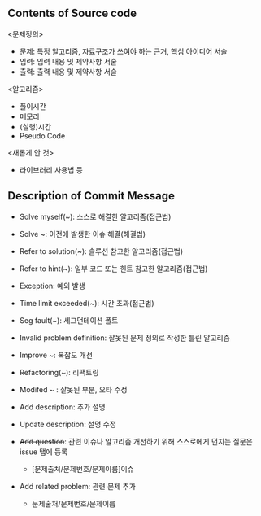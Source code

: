 ## Contents of Source code

<문제정의>

- 문제: 특정 알고리즘, 자료구조가 쓰여야 하는 근거, 핵심 아이디어 서술
- 입력: 입력 내용 및 제약사항 서술
- 출력: 출력 내용 및 제약사항 서술

<알고리즘>

- 풀이시간
- 메모리
- (실행)시간
- Pseudo Code

<새롭게 안 것>

- 라이브러리 사용법 등

## Description of Commit Message

- Solve myself(~): 스스로 해결한 알고리즘(접근법)

- Solve ~: 이전에 발생한 이슈 해결(해결법)

- Refer to solution(~): 솔루션 참고한 알고리즘(접근법)

- Refer to hint(~): 일부 코드 또는 힌트 참고한 알고리즘(접근법)

- Exception: 예외 발생

- Time limit exceeded(~): 시간 초과(접근법)

- Seg fault(~): 세그먼테이션 폴트

- Invalid problem definition: 잘못된 문제 정의로 작성한 틀린 알고리즘

- Improve ~: 복잡도 개선

- Refactoring(~): 리팩토링

- Modifed ~ : 잘못된 부분, 오타 수정

- Add description: 추가 설명

- Update description: 설명 수정

- ~~Add question~~: 관련 이슈나 알고리즘 개선하기 위해 스스로에게 던지는 질문은 issue 탭에 등록

  - [문제출처/문제번호/문제이름]이슈

- Add related problem: 관련 문제 추가

  - 문제출처/문제번호/문제이름

  